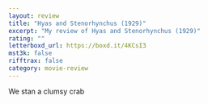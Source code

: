 ```yaml
---
layout: review
title: "Hyas and Stenorhynchus (1929)"
excerpt: "My review of Hyas and Stenorhynchus (1929)"
rating: ""
letterboxd_url: https://boxd.it/4KCsI3
mst3k: false
rifftrax: false
category: movie-review
---
```


We stan a clumsy crab
